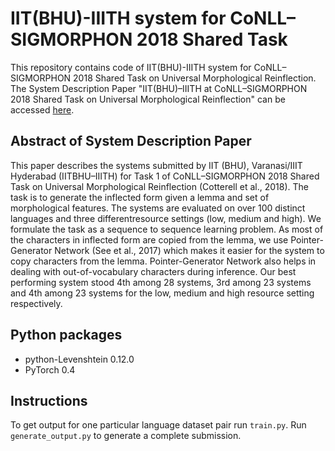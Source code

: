 # IIT(BHU)-IIITH system for CoNLL–SIGMORPHON 2018 Shared Task

This repository contains code of IIT(BHU)-IIITH system for CoNLL–SIGMORPHON 2018 Shared Task on Universal Morphological Reinflection. The System Description Paper "IIT(BHU)–IIITH at CoNLL–SIGMORPHON 2018 Shared Task on
Universal Morphological Reinflection" can be accessed [here](http://aclweb.org/anthology/K18-3013).

## Abstract of System Description Paper
This   paper   describes   the   systems   submitted  by  IIT  (BHU),  Varanasi/IIIT  Hyderabad (IITBHU–IIITH)   for   Task   1   of   CoNLL–SIGMORPHON  2018  Shared  Task  on  Universal  Morphological  Reinflection  (Cotterell et al., 2018).   The task is to generate the inflected form given a lemma and set of morphological features. The systems are evaluated on over 100 distinct languages and three differentresource settings (low, medium and high). We formulate the task as a sequence to sequence learning problem.   As most of the characters in inflected form are copied from the lemma, we use Pointer-Generator Network (See et al., 2017)  which  makes  it  easier  for  the  system to copy characters from the lemma.  Pointer-Generator Network also helps in dealing with out-of-vocabulary characters during inference. Our best performing system stood 4th among 28  systems,  3rd  among  23  systems  and  4th among  23  systems  for  the  low,  medium  and high resource setting respectively.

## Python packages
* python-Levenshtein 0.12.0
* PyTorch 0.4

## Instructions
To get output for one particular language dataset pair run `train.py`. Run `generate_output.py` to generate a complete submission.

